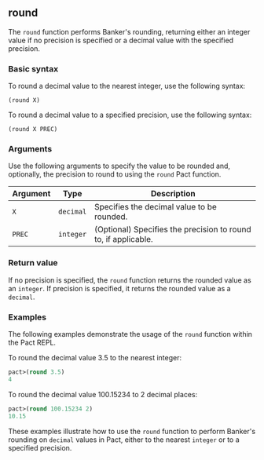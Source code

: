 ## round
The `round` function performs Banker's rounding, returning either an integer value if no precision is specified or a decimal value with the specified precision.

### Basic syntax

To round a decimal value to the nearest integer, use the following syntax:

`(round X)`

To round a decimal value to a specified precision, use the following syntax:

`(round X PREC)`

### Arguments

Use the following arguments to specify the value to be rounded and, optionally, the precision to round to using the `round` Pact function.

| Argument | Type | Description |
| --- | --- | --- |
| `X` | `decimal` | Specifies the decimal value to be rounded. |
| `PREC` | `integer` | (Optional) Specifies the precision to round to, if applicable. |

### Return value

If no precision is specified, the `round` function returns the rounded value as an `integer`. If precision is specified, it returns the rounded value as a `decimal`.

### Examples

The following examples demonstrate the usage of the `round` function within the Pact REPL.

To round the decimal value 3.5 to the nearest integer:

```lisp
pact>(round 3.5)
4
```

To round the decimal value 100.15234 to 2 decimal places:

```lisp
pact>(round 100.15234 2)
10.15
```

These examples illustrate how to use the `round` function to perform Banker's rounding on `decimal` values in Pact, either to the nearest `integer` or to a specified precision.

